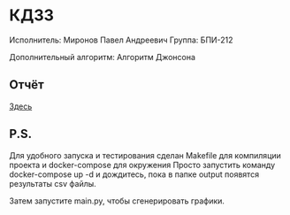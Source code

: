 # КДЗ3
Исполнитель: Миронов Павел Андреевич
Группа: БПИ-212

Дополнительный алгоритм: Алгоритм Джонсона

## Отчёт
[Здесь](./report.pdf)

## P.S.
Для удобного запуска и тестирования сделан Makefile для компиляции проекта и docker-compose для окружения
Просто запустить команду docker-compose up -d и дождитесь, пока в папке output появятся результаты csv файлы.

Затем запустите main.py, чтобы сгенерировать графики.